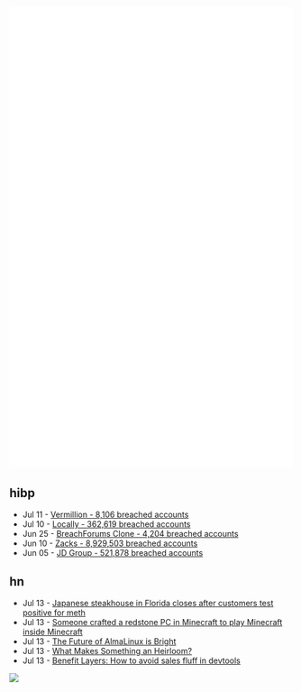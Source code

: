 ![Metrics](https://raw.githubusercontent.com/phixion/phixion/master/metrics.svg)

## hibp

<!--
for https://github.com/phixion/phixion/blob/main/.github/workflows/feeds.yml
-->
<!--START_SECTION:haveibeenpwnd-->
- Jul 11 - [Vermillion - 8,106 breached accounts](https://haveibeenpwned.com/PwnedWebsites#Vermillion)
- Jul 10 - [Locally - 362,619 breached accounts](https://haveibeenpwned.com/PwnedWebsites#Locally)
- Jun 25 - [BreachForums Clone - 4,204 breached accounts](https://haveibeenpwned.com/PwnedWebsites#BreachForumsClone)
- Jun 10 - [Zacks - 8,929,503 breached accounts](https://haveibeenpwned.com/PwnedWebsites#Zacks)
- Jun 05 - [JD Group - 521,878 breached accounts](https://haveibeenpwned.com/PwnedWebsites#JDGroup)
<!--END_SECTION:haveibeenpwnd-->

## hn

<!--
for https://github.com/phixion/phixion/blob/main/.github/workflows/feeds.yml
-->
<!--START_SECTION:hn-->
- Jul 13 - [Japanese steakhouse in Florida closes after customers test positive for meth](https://www.usatoday.com/story/news/nation/2023/07/12/florida-japanese-steakhouse-meth-poisoning-allegations/70404958007/)
- Jul 13 - [Someone crafted a redstone PC in Minecraft to play Minecraft inside Minecraft](https://www.pcgamer.com/minecraftception-redstone-pc-chungus/)
- Jul 13 - [The Future of AlmaLinux is Bright](https://almalinux.org/blog/future-of-almalinux/)
- Jul 13 - [What Makes Something an Heirloom?](https://putthison.com/what-makes-something-an-heirloom/)
- Jul 13 - [Benefit Layers: How to avoid sales fluff in devtools](https://dx.tips/benefit-layers)
<!--END_SECTION:hn-->

<!--
for https://yhype.me
-->
![](https://hit.yhype.me/github/profile?user_id=13013670)
